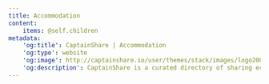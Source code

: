 ```yaml
---
title: Accommodation
content:
    items: @self.children
metadata:
    'og:title': CaptainShare | Accommodation
    'og:type': website
    'og:image': http://captainshare.io/user/themes/stack/images/logo2000.png
    'og:description': CaptainShare is a curated directory of sharing economy resources to make & save money
---
```

